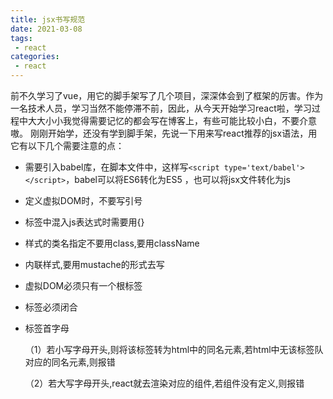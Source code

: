 ```yaml
---
title: jsx书写规范
date: 2021-03-08
tags:
 - react
categories:
 - react
---
```


前不久学习了vue，用它的脚手架写了几个项目，深深体会到了框架的厉害。作为一名技术人员，学习当然不能停滞不前，因此，从今天开始学习react啦，学习过程中大大小小我觉得需要记忆的都会写在博客上，有些可能比较小白，不要介意嗷。
刚刚开始学，还没有学到脚手架，先说一下用来写react推荐的jsx语法，用它有以下几个需要注意的点：

- 需要引入babel库，在脚本文件中，这样写`<script type='text/babel'></script>`，babel可以将ES6转化为ES5 ，也可以将jsx文件转化为js

- 定义虚拟DOM时，不要写引号

- 标签中混入js表达式时需要用{}

- 样式的类名指定不要用class,要用className

- 内联样式,要用mustache的形式去写
- 虚拟DOM必须只有一个根标签
- 标签必须闭合
- 标签首字母   

  （1）若小写字母开头,则将该标签转为html中的同名元素,若html中无该标签队对应的同名元素,则报错

  （2）若大写字母开头,react就去渲染对应的组件,若组件没有定义,则报错